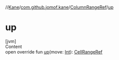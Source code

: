 //[Kane](../../index.md)/[com.github.jomof.kane](../index.md)/[ColumnRangeRef](index.md)/[up](up.md)



# up  
[jvm]  
Content  
open override fun [up](up.md)(move: [Int](https://kotlinlang.org/api/latest/jvm/stdlib/kotlin/-int/index.html)): [CellRangeRef](../-cell-range-ref/index.md)  




